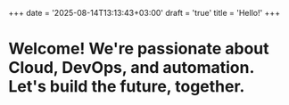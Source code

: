 +++
date = '2025-08-14T13:13:43+03:00'
draft = 'true'
title = 'Hello!'
+++

# Welcome! We're passionate about Cloud, DevOps, and automation. Let's build the future, together.
